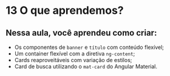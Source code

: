 # 13 O que aprendemos?

## Nessa aula, você aprendeu como criar:

- Os componentes de `banner` e `título` com conteúdo flexível;
- Um container flexível com a diretiva `ng-content`;
- Cards reaproveitáveis com variação de estilos;
- Card de busca utilizando o `mat-card` do Angular Material.